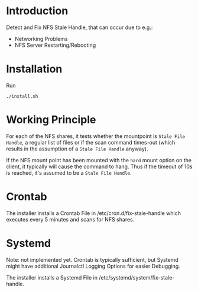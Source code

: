 # Introduction
Detect and Fix NFS Stale Handle, that can occur due to e.g.:
- Networking Problems
- NFS Server Restarting/Rebooting

# Installation
Run
```
./install.sh
```

# Working Principle
For each of the NFS shares, it tests whether the mountpoint is `Stale File Handle`, a regular list of files or if the scan command times-out (which results in the assumption of a `Stale File Handle` anyway).

If the NFS mount point has been mounted with the `hard` mount option on the client, it typically will cause the command to hang. Thus if the timeout of 10s is reached, it's assumed to be a `Stale File Handle`.

# Crontab
The installer installs a Crontab File in /etc/cron.d/fix-stale-handle which executes every 5 minutes and scans for NFS shares.

# Systemd
Note: not implemented yet. Crontab is typically sufficient, but Systemd might have additional Journalctl Logging Options for easier Debugging.

The installer installs a Systemd File in /etc/systemd/system/fix-stale-handle.
